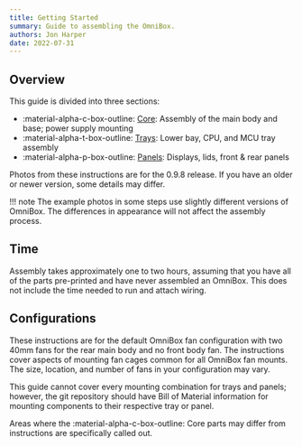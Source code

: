 ```yaml
---
title: Getting Started
summary: Guide to assembling the OmniBox.
authors: Jon Harper
date: 2022-07-31
---
```


## Overview

This guide is divided into three sections:

- :material-alpha-c-box-outline: [Core](core.md): Assembly of the main body and base; power supply mounting
- :material-alpha-t-box-outline: [Trays](trays.md): Lower bay, CPU, and MCU tray assembly
- :material-alpha-p-box-outline: [Panels](panels.md): Displays, lids, front & rear panels

Photos from these instructions are for the 0.9.8 release. If you have an older or newer version, some details may differ.

!!! note
    The example photos in some steps use slightly different versions of OmniBox. The differences in appearance will not affect the assembly process.

## Time

Assembly takes approximately one to two hours, assuming that you have all of the parts pre-printed and have never assembled an OmniBox. This does not include the time needed to run and attach wiring.

## Configurations

These instructions are for the default OmniBox fan configuration with two 40mm fans for the rear main body and no front body fan. The instructions cover aspects of mounting fan cages common for all OmniBox fan mounts. The size, location, and number of fans in your configuration may vary.

This guide cannot cover every mounting combination for trays and panels; however, the git repository should have Bill of Material information for mounting components to their respective tray or panel.

Areas where the :material-alpha-c-box-outline: Core parts may differ from instructions are specifically called out.